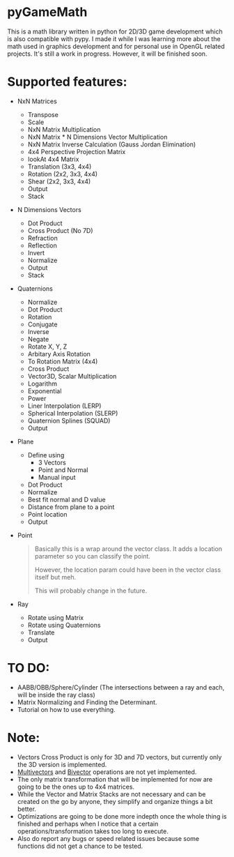 pyGameMath
==========
This is a math library written in python for 2D/3D game development which is also compatible with pypy. I made it while I was learning more about the math used in graphics development and for personal use in OpenGL related projects.
It's still a work in progress. However, it will be finished soon.

Supported features:
===================
* NxN Matrices
  * Transpose
  * Scale
  * NxN Matrix Multiplication
  * NxN Matrix * N Dimensions Vector Multiplication
  * NxN Matrix Inverse Calculation (Gauss Jordan Elimination)
  * 4x4 Perspective Projection Matrix
  * lookAt 4x4 Matrix
  * Translation (3x3, 4x4)
  * Rotation (2x2, 3x3, 4x4)
  * Shear (2x2, 3x3, 4x4)
  * Output
  * Stack
  
* N Dimensions Vectors
  * Dot Product
  * Cross Product (No 7D)
  * Refraction
  * Reflection
  * Invert
  * Normalize
  * Output
  * Stack
  
* Quaternions
  * Normalize
  * Dot Product
  * Rotation
  * Conjugate
  * Inverse
  * Negate
  * Rotate X, Y, Z
  * Arbitary Axis Rotation
  * To Rotation Matrix (4x4)
  * Cross Product
  * Vector3D, Scalar Multiplication
  * Logarithm
  * Exponential
  * Power
  * Liner Interpolation (LERP)
  * Spherical Interpolation (SLERP)
  * Quaternion Splines (SQUAD)
  * Output
  
* Plane
  * Define using
     * 3 Vectors
     * Point and Normal
     * Manual input
  * Dot Product
  * Normalize
  * Best fit normal and D value
  * Distance from plane to a point
  * Point location
  * Output
  
* Point
  >Basically this is a wrap around the vector class. It adds a location parameter so you can classify the point. 
  >
  >However, the location param could have been in the vector class itself but meh.
  >
  >This will probably change in the future.
  
* Ray
  * Rotate using Matrix
  * Rotate using Quaternions
  * Translate
  * Output
  
TO DO:
===============
* AABB/OBB/Sphere/Cylinder (The intersections between a ray and each, will be inside the ray class)
* Matrix Normalizing and Finding the Determinant.
* Tutorial on how to use everything.

Note:
=====
* Vectors Cross Product is only for 3D and 7D vectors, but currently only the 3D version is implemented.
* [Multivectors](http://en.wikipedia.org/wiki/Multivector) and [Bivector](http://en.wikipedia.org/wiki/Bivector) operations are not yet implemented.
* The only matrix transformation that will be implemented for now are going to be the ones up to 4x4 matrices.
* While the Vector and Matrix Stacks are not necessary and can be created on the go by anyone, they simplify and organize things a bit better.
* Optimizations are going to be done more indepth once the whole thing is finished and perhaps when I notice that a certain operations/transformation takes too long to execute.
* Also do report any bugs or speed related issues because some functions did not get a chance to be tested.